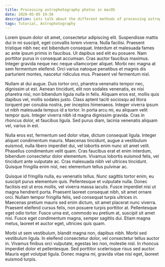 ```yaml
---
title: Processing astrophotography photos in macOS
date: 2020-05-05 19:56
description: Lets talk about the different methods of processing astrophotography photos in macOS.
tags: Tutorial, Astrophotography
---
```

Lorem ipsum dolor sit amet, consectetur adipiscing elit. Suspendisse mattis dui in mi suscipit, eget convallis lorem viverra. Nulla facilisi. Praesent tristique nibh nec est bibendum consequat. Interdum et malesuada fames ac ante ipsum primis in faucibus. Ut dapibus sed elit eu posuere. Nam porttitor purus in consequat accumsan. Cras auctor faucibus maximus. Integer gravida neque nec neque ullamcorper aliquet. Morbi nec magna at sem fermentum eleifend. Orci varius natoque penatibus et magnis dis parturient montes, nascetur ridiculus mus. Praesent vel fermentum nisl.

Nullam at dui augue. Duis tortor orci, pharetra venenatis tempor nec, dignissim ut est. Aenean tincidunt, elit non sodales venenatis, ex nisi pharetra nisi, non bibendum ligula nulla in felis. Aliquam eros est, mollis quis dapibus vel, mollis sodales justo. Class aptent taciti sociosqu ad litora torquent per conubia nostra, per inceptos himenaeos. Integer viverra ipsum ut nibh malesuada tempus id a tortor. In porta arcu mi, eu aliquam velit tempor quis. Integer viverra nibh id magna dignissim gravida. Cras in rhoncus dolor, et faucibus ligula. Sed purus diam, lacinia venenatis aliquam vel, varius in est.

Nulla eros est, fermentum sed dolor vitae, dictum consequat ligula. Integer aliquet condimentum mauris. Maecenas tincidunt, augue a vestibulum euismod, nulla libero imperdiet dui, vel lobortis enim nunc sit amet velit. Phasellus condimentum velit quam. Cras faucibus erat et enim interdum, bibendum consectetur dolor elementum. Vivamus lobortis euismod felis, vel tincidunt ante vulputate ac. Cras malesuada nibh vel ultrices tincidunt. Quisque fringilla enim nisl, nec elementum tellus pulvinar ac.

Quisque id fringilla nulla, eu venenatis tellus. Nunc sagittis tortor enim, eu suscipit purus elementum quis. Pellentesque et vulputate nulla. Donec facilisis est ut eros mollis, vel viverra massa iaculis. Fusce imperdiet nisi ut magna hendrerit porta. Praesent laoreet consequat nibh, sit amet ornare orci. Nullam tempor fringilla felis, sed consequat turpis ultrices in. Maecenas pretium mauris sed enim dictum, sit amet placerat nunc viverra. Praesent eleifend cursus felis, non posuere turpis porttitor at. Pellentesque eget odio tortor. Fusce urna est, commodo eu pretium at, suscipit sit amet nisi. Fusce eget condimentum magna, semper sagittis dui. Etiam magna metus, laoreet et auctor eget, ultricies quis quam.

Morbi ut sem vestibulum, blandit magna non, dapibus nibh. Morbi sed vestibulum ligula. In eleifend consectetur dolor, vel consectetur tellus auctor in. Vivamus finibus orci vulputate, egestas leo non, molestie nisl. In rhoncus imperdiet dolor et pellentesque. Sed porttitor scelerisque risus sed auctor. Mauris eget volutpat ligula. Donec magna mi, gravida vitae nisi eget, laoreet euismod turpis.
